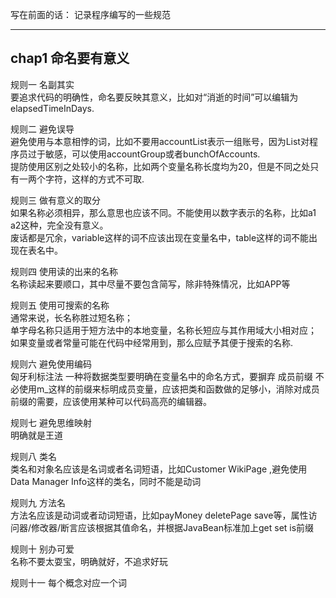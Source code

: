 写在前面的话：
记录程序编写的一些规范
*******************************************
## chap1 命名要有意义
规则一 名副其实  
要追求代码的明确性，命名要反映其意义，比如对“消逝的时间”可以编辑为elapsedTimeInDays.

规则二 避免误导  
避免使用与本意相悖的词，比如不要用accountList表示一组账号，因为List对程序员过于敏感，可以使用accountGroup或者bunchOfAccounts.  
提防使用区别之处较小的名称，比如两个变量名称长度均为20，但是不同之处只有一两个字符，这样的方式不可取.  

规则三 做有意义的取分  
如果名称必须相异，那么意思也应该不同。不能使用以数字表示的名称，比如a1 a2这种，完全没有意义。  
废话都是冗余，variable这样的词不应该出现在变量名中，table这样的词不能出现在表名中。  

规则四 使用读的出来的名称  
名称读起来要顺口，其中尽量不要包含简写，除非特殊情况，比如APP等  

规则五 使用可搜索的名称  
通常来说，长名称胜过短名称；  
单字母名称只适用于短方法中的本地变量，名称长短应与其作用域大小相对应；  
如果变量或者常量可能在代码中经常用到，那么应赋予其便于搜索的名称.  

规则六 避免使用编码  
匈牙利标注法 一种将数据类型要明确在变量名中的命名方式，要摒弃
成员前缀 不必使用m_这样的前缀来标明成员变量，应该把类和函数做的足够小，消除对成员前缀的需要，应该使用某种可以代码高亮的编辑器。  

规则七 避免思维映射  
明确就是王道  

规则八 类名  
类名和对象名应该是名词或者名词短语，比如Customer WikiPage ,避免使用Data Manager Info这样的类名，同时不能是动词  

规则九 方法名  
方法名应该是动词或者动词短语，比如payMoney deletePage save等，属性访问器/修改器/断言应该根据其值命名，并根据JavaBean标准加上get set is前缀  

规则十 别办可爱  
名称不要太耍宝，明确就好，不追求好玩  

规则十一 每个概念对应一个词  
